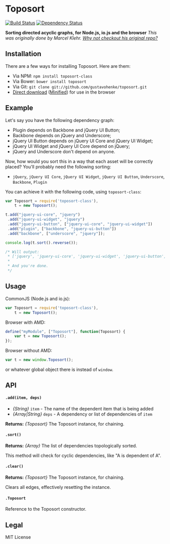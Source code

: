 # Toposort
[![Build Status](http://img.shields.io/travis/gustavohenke/toposort.svg?branch=master&style=flat)](https://travis-ci.org/gustavohenke/toposort)
[![Dependency Status](http://img.shields.io/gemnasium/gustavohenke/toposort.png?style=flat)](https://gemnasium.com/gustavohenke/toposort)

__Sorting directed acyclic graphs, for Node.js, io.js and the browser__
_This was originally done by Marcel Klehr. [Why not checkout his original repo?](https://github.com/marcelklehr/toposort)_

## Installation
There are a few ways for installing Toposort. Here are them:

* Via NPM: `npm install toposort-class`
* Via Bower: `bower install toposort`
* Via Git: `git clone git://github.com/gustavohenke/toposort.git`
* [Direct download](https://raw.githubusercontent.com/gustavohenke/toposort/master/build/toposort.js) ([Minified](https://raw.githubusercontent.com/gustavohenke/toposort/master/build/toposort.min.js)) for use in the browser

## Example
Let's say you have the following dependency graph:

* Plugin depends on Backbone and jQuery UI Button;
* Backbone depends on jQuery and Underscore;
* jQuery UI Button depends on jQuery UI Core and jQuery UI Widget;
* jQuery UI Widget and jQuery UI Core depend on jQuery;
* jQuery and Underscore don't depend on anyone.

Now, how would you sort this in a way that each asset will be correctly placed? You'll probably need the following sorting:

* `jQuery`, `jQuery UI Core`, `jQuery UI Widget`, `jQuery UI Button`, `Underscore`, `Backbone`, `Plugin`

You can achieve it with the following code, using `toposort-class`:
```javascript
var Toposort = require('toposort-class'),
	t = new Toposort();

t.add("jquery-ui-core", "jquery")
 .add("jquery-ui-widget", "jquery")
 .add("jquery-ui-button", ["jquery-ui-core", "jquery-ui-widget"])
 .add("plugin", ["backbone", "jquery-ui-button"])
 .add("backbone", ["underscore", "jquery"]);

console.log(t.sort().reverse());

/* Will output:
 * ['jquery', 'jquery-ui-core', 'jquery-ui-widget', 'jquery-ui-button', 'underscore', 'backbone', 'plugin']
 *
 * And you're done.
 */
```

## Usage
CommonJS (Node.js and io.js):
```javascript
var Toposort = require('toposort-class'),
	t = new Toposort();
```

Browser with AMD:
```javascript
define("myModule", ["Toposort"], function(Toposort) {
    var t = new Toposort();
});
```

Browser without AMD:
```javascript
var t = new window.Toposort();
```

or whatever global object there is instead of `window`.

## API

#### `.add(item, deps)`
* _{String}_ `item` - The name of the dependent item that is being added
* _{Array|String}_ `deps` - A dependency or list of dependencies of `item`

__Returns:__ _{Toposort}_ The Toposort instance, for chaining.

#### `.sort()`
__Returns:__ _{Array}_ The list of dependencies topologically sorted.

This method will check for cyclic dependencies, like "A is dependent of A".

#### `.clear()`
__Returns:__ _{Toposort}_ The Toposort instance, for chaining.

Clears all edges, effectively resetting the instance.

#### `.Toposort`

Reference to the Toposort constructor.

## Legal
MIT License
